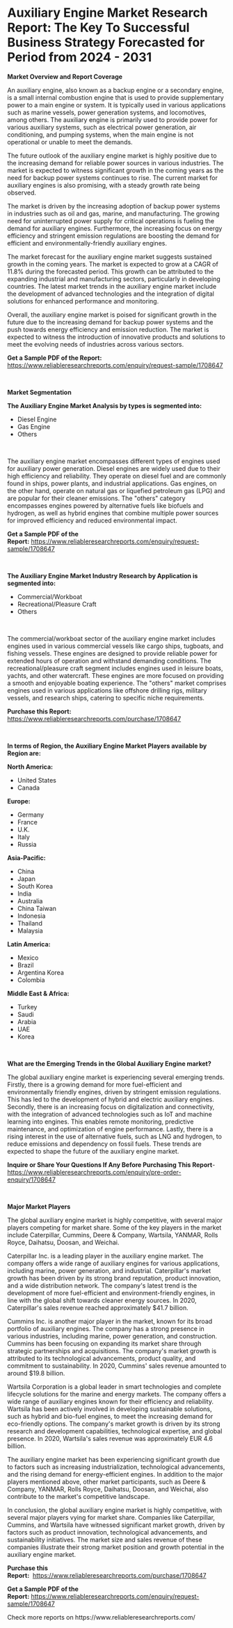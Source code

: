 <p><h1>Auxiliary Engine Market Research Report: The Key To Successful Business Strategy Forecasted for Period from 2024 - 2031</h1></p><p><strong>Market Overview and Report Coverage</strong></p>
<p><p>An auxiliary engine, also known as a backup engine or a secondary engine, is a small internal combustion engine that is used to provide supplementary power to a main engine or system. It is typically used in various applications such as marine vessels, power generation systems, and locomotives, among others. The auxiliary engine is primarily used to provide power for various auxiliary systems, such as electrical power generation, air conditioning, and pumping systems, when the main engine is not operational or unable to meet the demands.</p><p>The future outlook of the auxiliary engine market is highly positive due to the increasing demand for reliable power sources in various industries. The market is expected to witness significant growth in the coming years as the need for backup power systems continues to rise. The current market for auxiliary engines is also promising, with a steady growth rate being observed.</p><p>The market is driven by the increasing adoption of backup power systems in industries such as oil and gas, marine, and manufacturing. The growing need for uninterrupted power supply for critical operations is fueling the demand for auxiliary engines. Furthermore, the increasing focus on energy efficiency and stringent emission regulations are boosting the demand for efficient and environmentally-friendly auxiliary engines.</p><p>The market forecast for the auxiliary engine market suggests sustained growth in the coming years. The market is expected to grow at a CAGR of 11.8% during the forecasted period. This growth can be attributed to the expanding industrial and manufacturing sectors, particularly in developing countries. The latest market trends in the auxiliary engine market include the development of advanced technologies and the integration of digital solutions for enhanced performance and monitoring.</p><p>Overall, the auxiliary engine market is poised for significant growth in the future due to the increasing demand for backup power systems and the push towards energy efficiency and emission reduction. The market is expected to witness the introduction of innovative products and solutions to meet the evolving needs of industries across various sectors.</p></p>
<p><strong>Get a Sample PDF of the Report:</strong> <a href="https://www.reliableresearchreports.com/enquiry/request-sample/1708647">https://www.reliableresearchreports.com/enquiry/request-sample/1708647</a></p>
<p>&nbsp;</p>
<p><strong>Market Segmentation</strong></p>
<p><strong>The Auxiliary Engine Market Analysis by types is segmented into:</strong></p>
<p><ul><li>Diesel Engine</li><li>Gas Engine</li><li>Others</li></ul></p>
<p>&nbsp;</p>
<p><p>The auxiliary engine market encompasses different types of engines used for auxiliary power generation. Diesel engines are widely used due to their high efficiency and reliability. They operate on diesel fuel and are commonly found in ships, power plants, and industrial applications. Gas engines, on the other hand, operate on natural gas or liquefied petroleum gas (LPG) and are popular for their cleaner emissions. The "others" category encompasses engines powered by alternative fuels like biofuels and hydrogen, as well as hybrid engines that combine multiple power sources for improved efficiency and reduced environmental impact.</p></p>
<p><strong>Get a Sample PDF of the Report:</strong>&nbsp;<a href="https://www.reliableresearchreports.com/enquiry/request-sample/1708647">https://www.reliableresearchreports.com/enquiry/request-sample/1708647</a></p>
<p>&nbsp;</p>
<p><strong>The Auxiliary Engine Market Industry Research by Application is segmented into:</strong></p>
<p><ul><li>Commercial/Workboat</li><li>Recreational/Pleasure Craft</li><li>Others</li></ul></p>
<p>&nbsp;</p>
<p><p>The commercial/workboat sector of the auxiliary engine market includes engines used in various commercial vessels like cargo ships, tugboats, and fishing vessels. These engines are designed to provide reliable power for extended hours of operation and withstand demanding conditions. The recreational/pleasure craft segment includes engines used in leisure boats, yachts, and other watercraft. These engines are more focused on providing a smooth and enjoyable boating experience. The "others" market comprises engines used in various applications like offshore drilling rigs, military vessels, and research ships, catering to specific niche requirements.</p></p>
<p><strong>Purchase this Report:</strong>&nbsp; <a href="https://www.reliableresearchreports.com/purchase/1708647">https://www.reliableresearchreports.com/purchase/1708647</a></p>
<p>&nbsp;</p>
<p><strong>In terms of Region, the Auxiliary Engine Market Players available by Region are:</strong></p>
<p>
    <p> <strong> North America: </strong>
        <ul>
            <li>United States</li>
            <li>Canada</li>
        </ul>
        </p> 
    <p> <strong> Europe: </strong>
        <ul>
            <li>Germany</li>
            <li>France</li>
            <li>U.K.</li>
            <li>Italy</li>
            <li>Russia</li>
        </ul>
        </p> 
    <p> <strong> Asia-Pacific: </strong>
        <ul>
            <li>China</li>
            <li>Japan</li>
            <li>South Korea</li>
            <li>India</li>
            <li>Australia</li>
            <li>China Taiwan</li>
            <li>Indonesia</li>
            <li>Thailand</li>
            <li>Malaysia</li>
        </ul>
        </p> 
    <p> <strong> Latin America: </strong>
        <ul>
            <li>Mexico</li>
            <li>Brazil</li>
            <li>Argentina Korea</li>
            <li>Colombia</li>
        </ul>
        </p> 
    <p> <strong> Middle East & Africa: </strong>
        <ul>
            <li>Turkey</li>
            <li>Saudi</li>
            <li>Arabia</li>
            <li>UAE</li>
            <li>Korea</li>
        </ul>
    </p>
    </p>
<p>&nbsp;</p>
<p><strong>What are the Emerging Trends in the Global Auxiliary Engine market?</strong></p>
<p><p>The global auxiliary engine market is experiencing several emerging trends. Firstly, there is a growing demand for more fuel-efficient and environmentally friendly engines, driven by stringent emission regulations. This has led to the development of hybrid and electric auxiliary engines. Secondly, there is an increasing focus on digitalization and connectivity, with the integration of advanced technologies such as IoT and machine learning into engines. This enables remote monitoring, predictive maintenance, and optimization of engine performance. Lastly, there is a rising interest in the use of alternative fuels, such as LNG and hydrogen, to reduce emissions and dependency on fossil fuels. These trends are expected to shape the future of the auxiliary engine market.</p></p>
<p><strong>Inquire or Share Your Questions If Any Before Purchasing This Report</strong>- <a href="https://www.reliableresearchreports.com/enquiry/pre-order-enquiry/1708647">https://www.reliableresearchreports.com/enquiry/pre-order-enquiry/1708647</a></p>
<p>&nbsp;</p>
<p><strong>Major Market Players</strong></p>
<p><p>The global auxiliary engine market is highly competitive, with several major players competing for market share. Some of the key players in the market include Caterpillar, Cummins, Deere & Company, Wartsila, YANMAR, Rolls Royce, Daihatsu, Doosan, and Weichai. </p><p>Caterpillar Inc. is a leading player in the auxiliary engine market. The company offers a wide range of auxiliary engines for various applications, including marine, power generation, and industrial. Caterpillar's market growth has been driven by its strong brand reputation, product innovation, and a wide distribution network. The company's latest trend is the development of more fuel-efficient and environment-friendly engines, in line with the global shift towards cleaner energy sources. In 2020, Caterpillar's sales revenue reached approximately $41.7 billion.</p><p>Cummins Inc. is another major player in the market, known for its broad portfolio of auxiliary engines. The company has a strong presence in various industries, including marine, power generation, and construction. Cummins has been focusing on expanding its market share through strategic partnerships and acquisitions. The company's market growth is attributed to its technological advancements, product quality, and commitment to sustainability. In 2020, Cummins' sales revenue amounted to around $19.8 billion.</p><p>Wartsila Corporation is a global leader in smart technologies and complete lifecycle solutions for the marine and energy markets. The company offers a wide range of auxiliary engines known for their efficiency and reliability. Wartsila has been actively involved in developing sustainable solutions, such as hybrid and bio-fuel engines, to meet the increasing demand for eco-friendly options. The company's market growth is driven by its strong research and development capabilities, technological expertise, and global presence. In 2020, Wartsila's sales revenue was approximately EUR 4.6 billion.</p><p>The auxiliary engine market has been experiencing significant growth due to factors such as increasing industrialization, technological advancements, and the rising demand for energy-efficient engines. In addition to the major players mentioned above, other market participants, such as Deere & Company, YANMAR, Rolls Royce, Daihatsu, Doosan, and Weichai, also contribute to the market's competitive landscape.</p><p>In conclusion, the global auxiliary engine market is highly competitive, with several major players vying for market share. Companies like Caterpillar, Cummins, and Wartsila have witnessed significant market growth, driven by factors such as product innovation, technological advancements, and sustainability initiatives. The market size and sales revenue of these companies illustrate their strong market position and growth potential in the auxiliary engine market.</p></p>
<p><strong>Purchase this Report:</strong>&nbsp;&nbsp;<a href="https://www.reliableresearchreports.com/purchase/1708647">https://www.reliableresearchreports.com/purchase/1708647</a></p>
<p></p>
<p><strong>Get a Sample PDF of the Report:</strong>&nbsp;<a href="https://www.reliableresearchreports.com/enquiry/request-sample/1708647">https://www.reliableresearchreports.com/enquiry/request-sample/1708647</a></p>
<p>Check more reports on https://www.reliableresearchreports.com/</p>